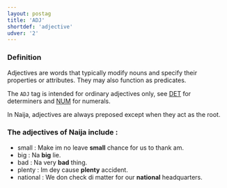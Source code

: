 ```yaml
---
layout: postag
title: 'ADJ'
shortdef: 'adjective'
udver: '2'
---
```


### Definition

Adjectives are words that typically modify nouns and specify their properties or attributes. They may also function as predicates.

The `ADJ` tag is intended for ordinary adjectives only, see [DET]() for determiners and [NUM]() for numerals.

In Naija, adjectives are always preposed except when they act as the root.

### The adjectives of Naija include : 

- small : Make im no leave <b>small</b> chance for us to thank am.
- big : Na <b>big</b> lie.
- bad : Na very <b>bad</b> thing.
- plenty : Im dey cause <b>plenty</b> accident.
- national : We don check di matter for our <b>national</b> headquarters.
<!-- Interlanguage links updated So kvě 14 19:01:41 CEST 2022 -->
